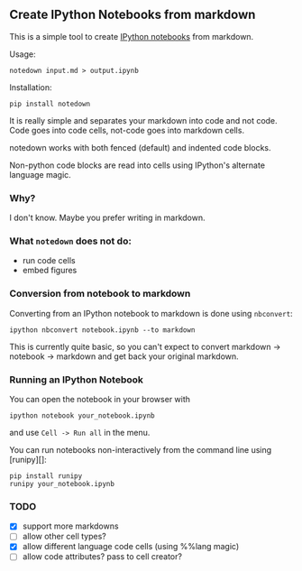 Create IPython Notebooks from markdown
--------------------------------------

This is a simple tool to create [IPython notebooks][ipython]
from markdown.

[ipython]: http://www.ipython.org/notebook
[notedown]: http://github.com/aaren/notedown

Usage:

    notedown input.md > output.ipynb

Installation:

    pip install notedown


It is really simple and separates your markdown into code and not
code. Code goes into code cells, not-code goes into markdown cells.

notedown works with both fenced (default) and indented code blocks. 

Non-python code blocks are read into cells using IPython's alternate
language magic.


### Why?

I don't know. Maybe you prefer writing in markdown.


### What `notedown` does **not** do:

- run code cells
- embed figures


### Conversion from notebook to markdown

Converting from an IPython notebook to markdown is done using
`nbconvert`:

    ipython nbconvert notebook.ipynb --to markdown

This is currently quite basic, so you can't expect to convert markdown ->
notebook -> markdown and get back your original markdown.


### Running an IPython Notebook

You can open the notebook in your browser with

    ipython notebook your_notebook.ipynb

and use `Cell -> Run all` in the menu.

You can run notebooks non-interactively from the command line using
[runipy][]:

    pip install runipy
    runipy your_notebook.ipynb


### TODO

- [x] support more markdowns
- [ ] allow other cell types?
- [x] allow different language code cells (using %%lang magic)
- [ ] allow code attributes? pass to cell creator?

